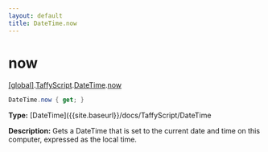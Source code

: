```yaml
---
layout: default
title: DateTime.now
---
```


# now

[\[global\]]({{site.baseurl}}/docs/).[TaffyScript]({{site.baseurl}}/docs/TaffyScript/).[DateTime]({{site.baseurl}}/docs/TaffyScript/DateTime/).[now]({{site.baseurl}}/docs/TaffyScript/DateTime/now/)

```cs
DateTime.now { get; }
```

**Type:** [DateTime]({{site.baseurl}}/docs/TaffyScript/DateTime

**Description:** Gets a DateTime that is set to the current date and time on this computer, expressed as the local time.
